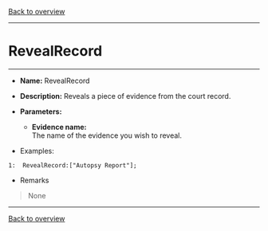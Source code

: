 [Back to overview](index.md)

---
# RevealRecord
---
- **Name:** RevealRecord
- **Description:** Reveals a piece of evidence from the court record.
- **Parameters:**
  - **Evidence name:**  
    The name of the evidence you wish to reveal.

- Examples:
```
1:  RevealRecord:["Autopsy Report"];
```

- Remarks
> None

---
[Back to overview](index.md)